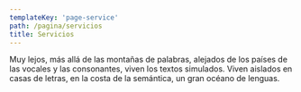 ```yaml
---
templateKey: 'page-service'
path: /pagina/servicios
title: Servicios
---
```

Muy lejos, más allá de las montañas de palabras, alejados de los países de las vocales y las consonantes, viven los textos simulados. Viven aislados en casas de letras, en la costa de la semántica, un gran océano de lenguas.